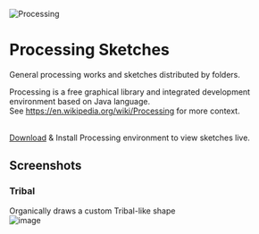![Processing](https://github.com/clusader/Processing/assets/34717108/7230b1d9-0caa-4393-aa2d-e7f914e897be)

# Processing Sketches
General processing works and sketches distributed by folders.<br>

Processing is a free graphical library and integrated development environment based on Java language.<br>
See https://en.wikipedia.org/wiki/Processing for more context.<br><br>

[Download](https://processing.org/download/) & Install Processing environment to view sketches live.<br>

## Screenshots

### Tribal
Organically draws a custom Tribal-like shape<br>
![image](https://github.com/clusader/Processing/assets/34717108/3fdf1781-b8fe-41a2-b341-4cd95f20d5f9)



